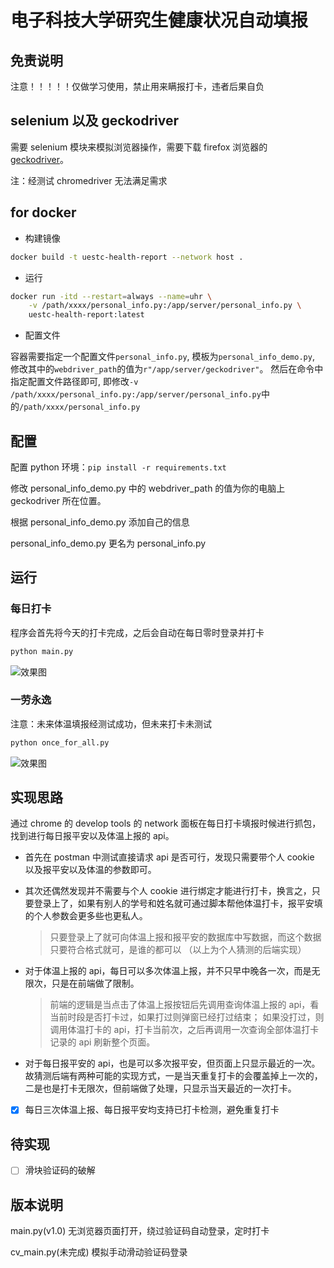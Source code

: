 # 电子科技大学研究生健康状况自动填报

## 免责说明

注意！！！！！仅做学习使用，禁止用来瞒报打卡，违者后果自负

## selenium 以及 geckodriver

需要 selenium 模块来模拟浏览器操作，需要下载 firefox 浏览器的[geckodriver](https://github.com/mozilla/geckodriver/releases)。

注：经测试 chromedriver 无法满足需求

## for docker

- 构建镜像

```bash
docker build -t uestc-health-report --network host .
```

- 运行

```bash
docker run -itd --restart=always --name=uhr \
    -v /path/xxxx/personal_info.py:/app/server/personal_info.py \
    uestc-health-report:latest
```

- 配置文件

容器需要指定一个配置文件`personal_info.py`, 模板为`personal_info_demo.py`, 修改其中的`webdriver_path`的值为`r"/app/server/geckodriver"`。
然后在命令中指定配置文件路径即可, 即修改`-v /path/xxxx/personal_info.py:/app/server/personal_info.py`中的`/path/xxxx/personal_info.py`

## 配置

配置 python 环境：`pip install -r requirements.txt`

修改 personal_info_demo.py 中的 webdriver_path 的值为你的电脑上 geckodriver 所在位置。

根据 personal_info_demo.py 添加自己的信息

personal_info_demo.py 更名为 personal_info.py

## 运行

### 每日打卡

程序会首先将今天的打卡完成，之后会自动在每日零时登录并打卡

```bash
python main.py
```

![效果图](readme_imgs/2.jpg)

### 一劳永逸

注意：未来体温填报经测试成功，但未来打卡未测试

```bash
python once_for_all.py
```

![效果图](readme_imgs/5.jpg)

## 实现思路

通过 chrome 的 develop tools 的 network 面板在每日打卡填报时候进行抓包，找到进行每日报平安以及体温上报的 api。

- 首先在 postman 中测试直接请求 api 是否可行，发现只需要带个人 cookie 以及报平安以及体温的参数即可。

- 其次还偶然发现并不需要与个人 cookie 进行绑定才能进行打卡，换言之，只要登录上了，如果有别人的学号和姓名就可通过脚本帮他体温打卡，报平安填的个人参数会更多些也更私人。

  > 只要登录上了就可向体温上报和报平安的数据库中写数据，而这个数据只要符合格式就可，是谁的都可以
  > （以上为个人猜测的后端实现）

- 对于体温上报的 api，每日可以多次体温上报，并不只早中晚各一次，而是无限次，只是在前端做了限制。
  > 前端的逻辑是当点击了体温上报按钮后先调用查询体温上报的 api，看当前时段是否打卡过，如果打过则弹窗已经打过结束；
  > 如果没打过，则调用体温打卡的 api，打卡当前次，之后再调用一次查询全部体温打卡记录的 api 刷新整个页面。
- 对于每日报平安的 api，也是可以多次报平安，但页面上只显示最近的一次。故猜测后端有两种可能的实现方式，一是当天重复打卡的会覆盖掉上一次的，二是也是打卡无限次，但前端做了处理，只显示当天最近的一次打卡。

* [x] 每日三次体温上报、每日报平安均支持已打卡检测，避免重复打卡

## 待实现

- [ ] 滑块验证码的破解

## 版本说明

main.py(v1.0) 无浏览器页面打开，绕过验证码自动登录，定时打卡

cv_main.py(未完成) 模拟手动滑动验证码登录
